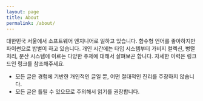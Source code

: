 ```yaml
---
layout: page
title: About
permalink: /about/
---
```


 대한민국 서울에서 소프트웨어 엔지니어로 일하고 있습니다. 함수형
 언어를 좋아하지만 파이썬으로 밥벌이 하고 있습니다. 개인 시간에는 타입
 시스템부터 가비지 컬렉션, 병렬 처리, 분산 시스템에 이르는 다양한
 주제에 대해서 살펴보곤 합니다. 자세한 이력은 링크드인 링크를
 참조해주세요.


- 모든 글은 경험에 기반한 개인적인 글일 뿐, 어떤 절대적인 진리를
  주장하지 않습니다.
- 모든 글은 틀릴 수 있으므로 주의해서 읽기를 권장합니다.
